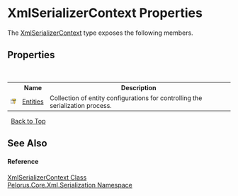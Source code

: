 # XmlSerializerContext Properties
 

The <a href="859B939D">XmlSerializerContext</a> type exposes the following members.


## Properties
&nbsp;<table><tr><th></th><th>Name</th><th>Description</th></tr><tr><td>![Protected property](media/protproperty.gif "Protected property")</td><td><a href="B954E20F">Entities</a></td><td>
Collection of entity configurations for controlling the serialization process.</td></tr></table>&nbsp;
<a href="#xmlserializercontext-properties">Back to Top</a>

## See Also


#### Reference
<a href="859B939D">XmlSerializerContext Class</a><br /><a href="9052B9D6">Pelorus.Core.Xml.Serialization Namespace</a><br />